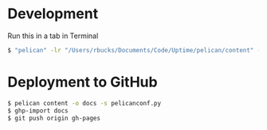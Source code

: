 # Development
Run this in a tab in Terminal

```bash
$ "pelican" -lr "/Users/rbucks/Documents/Code/Uptime/pelican/content" -o "/Users/rbucks/Documents/Code/Uptime/pelican/docs" -s "/Users/rbucks/Documents/Code/Uptime/pelican/pelicanconf.py"
```
# Deployment to GitHub
```bash
$ pelican content -o docs -s pelicanconf.py
$ ghp-import docs
$ git push origin gh-pages
```